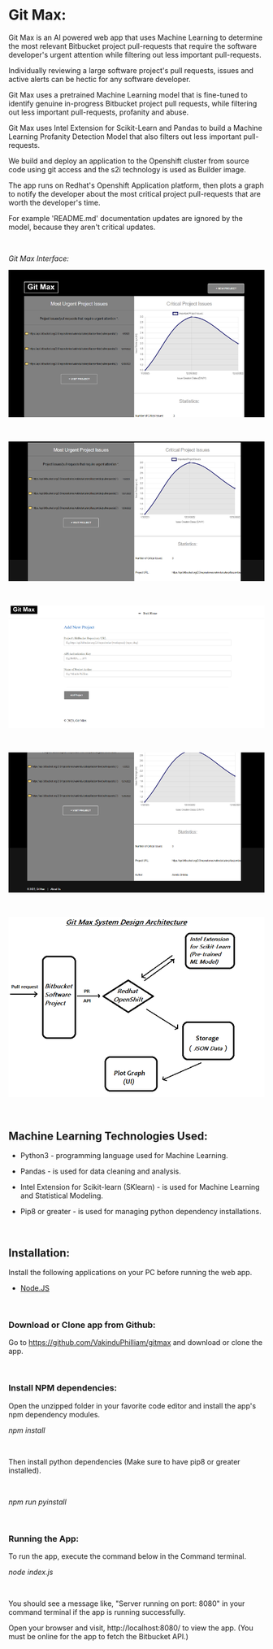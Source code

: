 
# Git Max:

Git Max is an AI powered web app that uses Machine Learning to determine the most relevant Bitbucket project pull-requests that require the software developer's  urgent attention while filtering out less important pull-requests. 

Individually reviewing a large software project's pull requests, issues and active alerts can be hectic for any software developer. 

Git Max uses a pretrained Machine Learning model that is fine-tuned to identify genuine in-progress Bitbucket project pull requests, while filtering out less important pull-requests, profanity and abuse. 

Git Max uses Intel Extension for Scikit-Learn and Pandas to build a Machine Learning Profanity Detection Model that also filters out less important pull-requests. 

We build and deploy an application to the Openshift cluster from source code using git access and the s2i technology is used as Builder image.

The app runs on Redhat's Openshift Application platform, then plots a graph to notify the developer about the most critical project pull-requests that are worth the developer's time. 

For example 'README.md' documentation updates are ignored by the model, because they aren't critical updates.

<br/>

_Git Max Interface:_

![Gitmax of Work Interface 1](/docs/ui1.png)

</br>

![Gitmax of Work Interface 2](/docs/ui2.png)

</br>

![Gitmax of Work Interface 3](/docs/ui3.png)

</br>

![Gitmax of Work Interface 4](/docs/ui4.png)

</br>

![Gitmax of Work Interface 5](/docs/system_design.png)


</br>

## Machine Learning Technologies Used:

- Python3 - programming language used for Machine Learning.

- Pandas - is used for data cleaning and analysis.

- Intel Extension for Scikit-learn (SKlearn) - is used for Machine Learning and Statistical Modeling.

- Pip8 or greater - is used for managing python dependency installations.

<br/>

## Installation:

Install the following applications on your PC before running the web app.

- [Node.JS](https://nodejs.org/en/download/current/)

</br>

### Download or Clone app from Github:

Go to https://github.com/VakinduPhilliam/gitmax and download or clone the app.

</br>

### Install NPM dependencies:

Open the unzipped folder in your favorite code editor and install the app's npm dependency modules. 

_npm install_

</br>

Then install python dependencies (Make sure to have pip8 or greater installed).

</br>

_npm run pyinstall_

</br>

### Running the App:

To run the app, execute the command below in the Command terminal. 

_node index.js_

</br>

You should see a message like, "Server running on port: 8080" in your command terminal if the app is running successfully.

Open your browser and visit, http://localhost:8080/ to view the app.
(You must be online for the app to fetch the Bitbucket API.)

